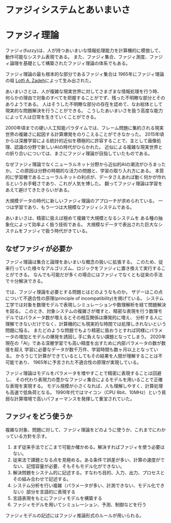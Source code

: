 # ファジィシステムとあいまいさ

# ファジィ理論

ファジィ(fuzzy)は、人が持つあいまいな情報処理能力を計算機的に模倣して、
動作可能なシステム表現である。
また、ファジィ集合、ファジィ測度、ファジィ論理を基礎として構築されたファジィ理論の体系でもある。

ファジィ理論の最も根本的な部分であるファジィ集合は
1965年にファジィ理論の祖 [Lotfi A. Zadeh](https://en.wikipedia.org/wiki/Lotfi_A._Zadeh)によって生み出された。

あいまいさとは、人が複雑な現実世界に対してさまざまな情報処理を行う時、
何らかの理由で対象のすべてを把握することがでず、残った不明瞭な部分とそのありようである。
人はそうした不明瞭な部分の存在を認めて、なお総体として現実的な問題解決を行うことができる。
こうしたあいまいさを扱う高度な能力によって人は日常を生きていくことができる。

2000年頃までの硬い人工知能パラダイムでは、フレーム問題に集約される現実世界の複雑さに起因する計算爆発をのりこえることができなかった。
2015年頃からは深層学習による統計的近似を積極的に許容することで、主として画像処理、認識の分野で新しいAIの時代がひらかれた。
近似による複雑な現実世界との折り合いについては、まさにファジィ理論が目指していたものである。

なぜファジィ理論でなくニューラルネット分野から近似的AIの潮流がひろまったか。
この原因は分野の時期的な活力の問題と、学習の取り入れ方にある。
本質的に学習機であるニューラルネットの利点が、データさえあれば動く何かが作れるというお手軽さであり、これが人気を博した。
翻ってファジィ理論は学習をあえて避けてきたきらいがある。

大規模データの時代に新しいファジィ理論のアプローチが求められている。
一つは学習であり、もう一つは大規模なファジィシステムである。

あいまいさは、精密に扱えば極めて複雑で大規模となるシステムを
ある種の抽象化によって効率よく扱う技術である。
大規模なデータで表出された巨大なシステムをファジィで扱う時代がきている。

## なぜファジィが必要か

ファジィ理論は集合と論理をあいまいな概念の扱いに拡張する。
このため、従来行っていた様々なアルゴリズム、ロジックをファジィに置き換えて実行することができる。
なんでも可能だが多くの場合にはファジィでなくとも従来の手法で十分解決できる。

では、ファジィ理論を必要とする問題とはどのようなものか。
ザデーはこの点について不適合性の原理(principle of incompatibility)を掲げている。
システム工学では対象を数理モデルで表現しシミュレーションや数理解析を経て問題解決を図る。
このとき、対象システムの複雑さが増すと、精密な表現を行う数理モデルではパラメータ数が増えるとその相互関係は爆発的に増え、
分析する人に理解できないだけでなく、計算機的にも現実的な時間では処理しきれないという問題に陥る。
またどのような問題でもより精密に扱おうとすれば同様にパラメータの増加とモデルの爆発を誘因し
手に負えない課題となってしまう。
2020年現在の「AI」である深層学習でも高い精度を出すために内部パラメータの数が数億を超え
学習に必要なデータが数千万件、学習時間も数ヶ月以上となっている。
かろうじて計算ができているとしてもその結果を人間が理解することは不可能であり、
1965年に予言された不適合性の原理が実現している。

ファジィ理論はモデルをパラメータを増やすことで精密に表現することは回避し、
その代わり表現力の豊かなファジィ集合によるモデルを用いることで正確な表現を実現する。
モデル規模が小さくなれば、人も理解しやすく、計算処理も高速で低負荷となる。
1990年代ではマイコン（CPU 8bit、10MHz）という貧弱な計算環境で高いパフォーマンスを発揮して重宝されていた。

## ファジィをどう使うか

複雑な対象、問題に対して、ファジィ理論をどのように使うか、これまでにわかっている方針を示す。

1. まず従来手法でどこまで可能か確かめる。解決すればファジィを使う必要はない。
2. 従来法で課題となる点を見極める。ある条件で誤差が多い、計算の速度がでない、記憶容量が必要、そもそもモデル化ができない。
3. 解決問題をシステム的に記述する。すなわち目的、入力、出力、プロセスとその組み合わせで記述する。
4. システム分析を行い複雑（パラメータが多い、計測できない、モデル化できない）部分を言語的に表現する
5. 言語表現をもとにファジィモデルを構築する
6. ファジィモデルを用いてシミュレーション、予測、制御などを行う

ファジィモデルの記述にはファジィ推論形式のルールが用いられる。

